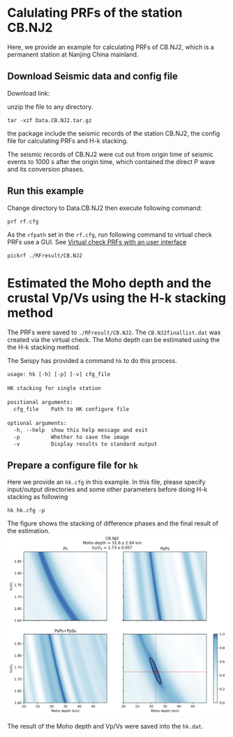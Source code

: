 # Calulating PRFs of the station CB.NJ2

Here, we provide an example for calculating PRFs of CB.NJ2, which is a permanent station at Nanjing China mainland.

## Download Seismic data and config file

Download link: [](https://osf.io/c8h3t/download)

unzip the file to any directory.
```
tar -xzf Data.CB.NJ2.tar.gz
```

the package include the seismic records of the station CB.NJ2, the config file for calculating PRFs and H-k stacking.

The seismic records of CB.NJ2 were cut out from origin time of seismic events to 1000 s after the origin time, which contained the direct P wave and its conversion phases.

## Run this example

Change directory to Data.CB.NJ2 then execute following command:

```
prf rf.cfg
```

As the `rfpath` set in the `rf.cfg`, run following command to virtual check PRFs use a GUI. See [Virtual check PRFs with an user interface](../usage/pickrf.md)

```
pickrf ./RFresult/CB.NJ2
```

# Estimated the Moho depth and the crustal Vp/Vs using the H-k stacking method

The PRFs were saved to `./RFresult/CB.NJ2`. The `CB.NJ2finallist.dat` was created via the virtual check. The Moho depth can be estimated using the the H-k stacking method.

The Seispy has provided a command `hk` to do this process.

```
usage: hk [-h] [-p] [-v] cfg_file

HK stacking for single station

positional arguments:
  cfg_file    Path to HK configure file

optional arguments:
  -h, --help  show this help message and exit
  -p          Whether to save the image
  -v          Display results to standard output
```

## Prepare a configure file for `hk`

Here we provide an `hk.cfg` in this example. In this file, please specify input/output directories and some other parameters before doing H-k stacking as following

```
hk hk.cfg -p
```

The figure shows the stacking of difference phases and the final result of the estimation.
![](../_static/CB.NJ2.png)

The result of the Moho depth and Vp/Vs were saved into the `hk.dat`.